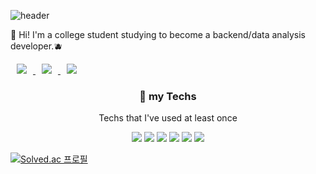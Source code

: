 ![header](https://capsule-render.vercel.app/api?type=waving&color=auto&height=300&section=header&text=Gyeong%20Ho&fontSize=90)

👋 Hi! I'm a college student studying to become a backend/data analysis developer.🫐

<a href="https://www.instagram.com/g___ho_/">
    <img 
        src="http://img.shields.io/badge/-instagram-22222a?style=flat&logo=Instagram&link=https://www.instagram.com/g___ho/"
        style="height : auto; margin-left : 10px; margin-right : 10px;"/>
</a>

<a href="https://velog.io/@groomit324">
    <img 
        src="http://img.shields.io/badge/-velog-22222a?style=flat&logo=velog&link=https://velog.io/@groomit324"
        style="height : auto; margin-left : 10px; margin-right : 10px;"/>
</a>

<a href="https://groomit324.notion.site">
    <img 
        src="http://img.shields.io/badge/-Notion-22222a?style=flat&logo=Notion&link=https://groomit324.notion.site"
        style="height : auto; margin-left : 10px; margin-right : 10px;"/>
</a>

<h3 align="center">📌 my Techs </h3>

<p align="center"> Techs that I've used at least once </p>

<p align="center">
    <img src="https://img.shields.io/badge/Java-blue?style=flat-square&logo=java&logoColor=white"/></a>
    <img src="https://img.shields.io/badge/Python-3776AB?style=flat-square&logo=Python&logoColor=white"/></a>
    <img src="https://img.shields.io/badge/C-A8B9CC?style=flat-square&logo=C&logoColor=white"/></a>
    <img src="https://img.shields.io/badge/Html-E34F26?style=flat-square&logo=Html5&logoColor=white"/></a>
    <img src="https://img.shields.io/badge/Css-1572B6?style=flat-square&logo=css3&logoColor=white"/></a>
    <img src="https://img.shields.io/badge/JavaScript-F7DF1E?style=flat-square&logo=JavaScript&logoColor=white"/></a>
 </p>



[![Solved.ac 프로필](http://mazassumnida.wtf/api/v2/generate_badge?boj=gangho324)](https://solved.ac/gangho324)
